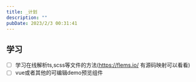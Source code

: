 ```yaml
---
title: _计划
description: ""
pubDate: 2023/2/3 00:31:41
---
```

## 学习
- [ ] 学习在线解析ts,scss等文件的方法(https://flems.io/ 有源码映射可以看看)
- [ ] vue或者其他的可编辑demo预览组件
